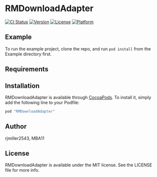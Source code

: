 # RMDownloadAdapter

[![CI Status](http://img.shields.io/travis/rjmiller2543/RMDownloadAdapter.svg?style=flat)](https://travis-ci.org/rjmiller2543/RMDownloadAdapter)
[![Version](https://img.shields.io/cocoapods/v/RMDownloadAdapter.svg?style=flat)](http://cocoapods.org/pods/RMDownloadAdapter)
[![License](https://img.shields.io/cocoapods/l/RMDownloadAdapter.svg?style=flat)](http://cocoapods.org/pods/RMDownloadAdapter)
[![Platform](https://img.shields.io/cocoapods/p/RMDownloadAdapter.svg?style=flat)](http://cocoapods.org/pods/RMDownloadAdapter)

## Example

To run the example project, clone the repo, and run `pod install` from the Example directory first.

## Requirements

## Installation

RMDownloadAdapter is available through [CocoaPods](http://cocoapods.org). To install
it, simply add the following line to your Podfile:

```ruby
pod "RMDownloadAdapter"
```

## Author

rjmiller2543, MBA11

## License

RMDownloadAdapter is available under the MIT license. See the LICENSE file for more info.
